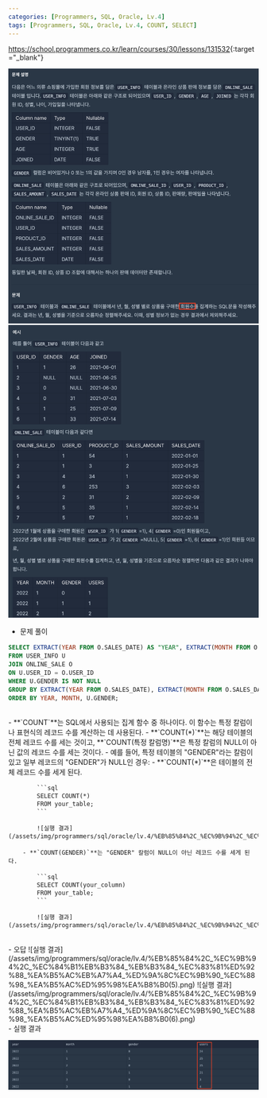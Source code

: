 ```yaml
---
categories: [Programmers, SQL, Oracle, Lv.4]
tags: [Programmers, SQL, Oracle, Lv.4, COUNT, SELECT] 
---
```


<https://school.programmers.co.kr/learn/courses/30/lessons/131532>{:target="_blank"}

![문제](/assets/img/programmers/sql/oracle/lv.4/%EB%85%84%2C_%EC%9B%94%2C_%EC%84%B1%EB%B3%84_%EB%B3%84_%EC%83%81%ED%92%88_%EA%B5%AC%EB%A7%A4_%ED%9A%8C%EC%9B%90_%EC%88%98_%EA%B5%AC%ED%95%98%EA%B8%B0(1).png)
![문제](/assets/img/programmers/sql/oracle/lv.4/%EB%85%84%2C_%EC%9B%94%2C_%EC%84%B1%EB%B3%84_%EB%B3%84_%EC%83%81%ED%92%88_%EA%B5%AC%EB%A7%A4_%ED%9A%8C%EC%9B%90_%EC%88%98_%EA%B5%AC%ED%95%98%EA%B8%B0(2).png)


- 문제 풀이

```sql
SELECT EXTRACT(YEAR FROM O.SALES_DATE) AS "YEAR", EXTRACT(MONTH FROM O.SALES_DATE) "MONTH", U.GENDER, COUNT(DISTINCT O.USER_ID) AS "USERS"
FROM USER_INFO U
JOIN ONLINE_SALE O
ON U.USER_ID = O.USER_ID
WHERE U.GENDER IS NOT NULL
GROUP BY EXTRACT(YEAR FROM O.SALES_DATE), EXTRACT(MONTH FROM O.SALES_DATE), U.GENDER
ORDER BY YEAR, MONTH, U.GENDER;
```


<br>
- **`COUNT`**는 SQL에서 사용되는 집계 함수 중 하나이다. 이 함수는 특정 칼럼이나 표현식의 레코드 수를 계산하는 데 사용된다.
    - **`COUNT(*)`**는 해당 테이블의 전체 레코드 수를 세는 것이고, **`COUNT(특정 칼럼명)`**은 특정 칼럼의 NULL이 아닌 값의 레코드 수를 세는 것이다.
    - 예를 들어, 특정 테이블의 "GENDER"라는 칼럼이 있고 일부 레코드의 "GENDER"가 NULL인 경우:
        - **`COUNT(*)`**은 테이블의 전체 레코드 수를 세게 된다.
            
            ```sql
            SELECT COUNT(*)
            FROM your_table;
            ```
            
            ![실행 결과](/assets/img/programmers/sql/oracle/lv.4/%EB%85%84%2C_%EC%9B%94%2C_%EC%84%B1%EB%B3%84_%EB%B3%84_%EC%83%81%ED%92%88_%EA%B5%AC%EB%A7%A4_%ED%9A%8C%EC%9B%90_%EC%88%98_%EA%B5%AC%ED%95%98%EA%B8%B0(3).png)
            
        - **`COUNT(GENDER)`**는 "GENDER" 칼럼이 NULL이 아닌 레코드 수를 세게 된다.
            
            ```sql
            SELECT COUNT(your_column)
            FROM your_table;
            ```
            
            ![실행 결과](/assets/img/programmers/sql/oracle/lv.4/%EB%85%84%2C_%EC%9B%94%2C_%EC%84%B1%EB%B3%84_%EB%B3%84_%EC%83%81%ED%92%88_%EA%B5%AC%EB%A7%A4_%ED%9A%8C%EC%9B%90_%EC%88%98_%EA%B5%AC%ED%95%98%EA%B8%B0(4).png)


<br>
- 오답
![실행 결과](/assets/img/programmers/sql/oracle/lv.4/%EB%85%84%2C_%EC%9B%94%2C_%EC%84%B1%EB%B3%84_%EB%B3%84_%EC%83%81%ED%92%88_%EA%B5%AC%EB%A7%A4_%ED%9A%8C%EC%9B%90_%EC%88%98_%EA%B5%AC%ED%95%98%EA%B8%B0(5).png)
![실행 결과](/assets/img/programmers/sql/oracle/lv.4/%EB%85%84%2C_%EC%9B%94%2C_%EC%84%B1%EB%B3%84_%EB%B3%84_%EC%83%81%ED%92%88_%EA%B5%AC%EB%A7%A4_%ED%9A%8C%EC%9B%90_%EC%88%98_%EA%B5%AC%ED%95%98%EA%B8%B0(6).png)

<br>
- 실행 결과

![실행 결과](/assets/img/programmers/sql/oracle/lv.4/%EB%85%84%2C_%EC%9B%94%2C_%EC%84%B1%EB%B3%84_%EB%B3%84_%EC%83%81%ED%92%88_%EA%B5%AC%EB%A7%A4_%ED%9A%8C%EC%9B%90_%EC%88%98_%EA%B5%AC%ED%95%98%EA%B8%B0(7).png)
